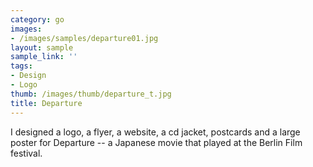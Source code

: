 ```yaml
---
category: go
images:
- /images/samples/departure01.jpg
layout: sample
sample_link: ''
tags:
- Design
- Logo
thumb: /images/thumb/departure_t.jpg
title: Departure
---
```

I designed a logo, a flyer, a website, a cd jacket, postcards and a large poster for Departure -- a Japanese movie that played at the Berlin Film festival.